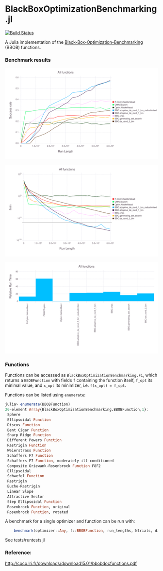 # BlackBoxOptimizationBenchmarking.jl

[![Build Status](https://travis-ci.org/jonathanBieler/BlackBoxOptimizationBenchmarking.jl.svg?branch=master)](https://travis-ci.org/jonathanBieler/BlackBoxOptimizationBenchmarking.jl)

A Julia implementation of the [Black-Box-Optimization-Benchmarking](http://coco.gforge.inria.fr) (BBOB) functions.

### Benchmark results

![benchmark](./data/plots/mean_succ.svg)

![benchmark](./data/plots/mean_fmin.svg)

![benchmark](./data/plots/runtime.svg)

### Functions

Functions can be accessed as `BlackBoxOptimizationBenchmarking.F1`, which returns a `BBOBFunction` with fields `f` containing the function itself, `f_opt` its minimal value, and `x_opt` its minimizer, i.e. `f(x_opt) = f_opt`.

Functions can be listed using `enumerate`:

```julia
julia> enumerate(BBOBFunction)
20-element Array{BlackBoxOptimizationBenchmarking.BBOBFunction,1}:
 Sphere                                           
 Ellipsoidal Function                             
 Discus Function                                  
 Bent Cigar Function                              
 Sharp Ridge Function                             
 Different Powers Function                        
 Rastrigin Function                               
 Weierstrass Function                             
 Schaffers F7 Function                            
 Schaffers F7 Function, moderately ill-conditioned
 Composite Griewank-Rosenbrock Function F8F2      
 Ellipsoidal                                      
 Schwefel Function                                
 Rastrigin                                        
 Buche-Rastrigin                                  
 Linear Slope                                     
 Attractive Sector                                
 Step Ellipsoidal Function                        
 Rosenbrock Function, original                    
 Rosenbrock Function, rotated
 ```
 
A benchmark for a single optimizer and function can be run with:

```julia
    benchmark(optimizer::Any, f::BBOBFunction, run_lengths, Ntrials, dimensions, Δf)
```

See tests/runtests.jl                  

### Reference:

http://coco.lri.fr/downloads/download15.01/bbobdocfunctions.pdf
